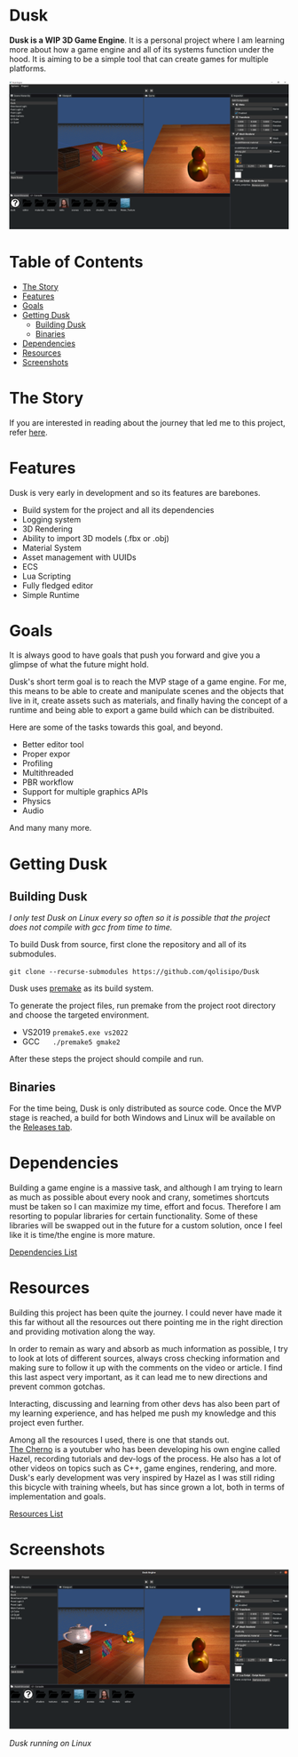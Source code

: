 # Dusk

**Dusk is a WIP 3D Game Engine**. It is a personal project where I am learning more about how a game engine and all of its systems function under the hood. It is aiming to be a simple tool that can create games for multiple platforms.

<p align="center">
<img src=".github/images/dusk_windows.png">
</p>

# Table of Contents

  * [The Story](#the-story)
  * [Features](#features)
  * [Goals](#goals)
  * [Getting Dusk](#getting-dusk)
    * [Building Dusk](#building-dusk)
    * [Binaries](#binaries)
  * [Dependencies](#dependencies)
  * [Resources](#resources)
  * [Screenshots](#screenshots)
  

# The Story

If you are interested in reading about the journey that led me to this project, refer [here](https://github.com/qolisipo/Dusk/blob/main/.github/STORY.md).

# Features

Dusk is very early in development and so its features are barebones.

- Build system for the project and all its dependencies
- Logging system
- 3D Rendering
- Ability to import 3D models (.fbx or .obj)
- Material System
- Asset management with UUIDs
- ECS
- Lua Scripting
- Fully fledged editor
- Simple Runtime
  
# Goals

It is always good to have goals that push you forward and give you a glimpse of what the future might hold.

Dusk's short term goal is to reach the MVP stage of a game engine. For me, this means to be able to create and manipulate scenes and the objects
that live in it, create assets such as materials, and finally having the concept of a runtime and being able to export a game build which can be distribuited.

Here are some of the tasks towards this goal, and beyond.

- Better editor tool
- Proper expor
- Profiling
- Multithreaded
- PBR workflow
- Support for multiple graphics APIs
- Physics
- Audio

And many many more.

# Getting Dusk

## Building Dusk

*I only test Dusk on Linux every so often so it is possible that the project does not compile with gcc from time to time.*

To build Dusk from source, first clone the repository and all of its submodules.

`git clone --recurse-submodules https://github.com/qolisipo/Dusk`<br>

Dusk uses [premake](https://premake.github.io/) as its build system.<br>

To generate the project files, run premake from the project root directory and choose the targeted environment.

- VS2019 `premake5.exe vs2022`
- GCC &nbsp;&nbsp;&nbsp;&nbsp; `./premake5 gmake2`

After these steps the project should compile and run.

## Binaries

For the time being, Dusk is only distributed as source code. Once the MVP stage is reached, a build for both Windows and Linux will be available on the [Releases tab](https://github.com/qolisipo/Dusk/releases). 

# Dependencies

Building a game engine is a massive task, and although I am trying to learn as much as possible about every nook and crany, sometimes shortcuts must be taken so I can maximize my time, effort and focus. Therefore I am resorting to popular libraries for certain functionality.
Some of these libraries will be swapped out in the future for a custom solution, once I feel like it is time/the engine is more mature.

[Dependencies List](https://github.com/qolisipo/Dusk/blob/main/.github/DEPENDENCIES.md)

# Resources

Building this project has been quite the journey. I could never have made it this far without all the resources out there pointing me in the right direction and providing motivation along the way.<br>

In order to remain as wary and absorb as much information as possible, I try to look at lots of different sources, always cross checking information and making sure to follow it up with the comments on the video or article. I find this last aspect very important, as it can  lead me to new directions and prevent common gotchas.<br>

Interacting, discussing and learning from other devs has also been part of my learning experience, and has helped me push my knowledge and this project even further.

Among all the resources I used, there is one that stands out.<br> 
[The Cherno](https://www.youtube.com/channel/UCQ-W1KE9EYfdxhL6S4twUNw) is a youtuber who has been developing his own engine called Hazel, recording tutorials and dev-logs of the process. He also has a lot of other videos on topics such as C++, game engines, rendering, and more.<br> 
Dusk's early development was very inspired by Hazel as I was still riding this bicycle with training wheels, but has since grown a lot, both in terms of implementation and goals.

[Resources List](https://github.com/qolisipo/Dusk/blob/main/.github/RESOURCES.md)

# Screenshots

<p align="center">
<img src=".github/images/dusk_linux.png">
</p>

*Dusk running on Linux*